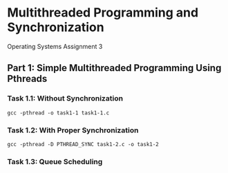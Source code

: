 # Multithreaded Programming and Synchronization
Operating Systems Assignment 3

## Part 1: Simple Multithreaded Programming Using Pthreads
### Task 1.1: Without Synchronization
`gcc -pthread -o task1-1 task1-1.c`

### Task 1.2: With Proper Synchronization
`gcc -pthread -D PTHREAD_SYNC task1-2.c -o task1-2`

### Task 1.3: Queue Scheduling
